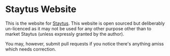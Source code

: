 # Staytus Website

This is the website for [Staytus](http://staytus.co). This website is
open sourced but deliberably un-licenced as it may not be used for any
other purpose other than to market Staytus (unless expressly granted
by the author).

You may, however, submit pull requests if you notice there's anything
amiss which needs correction.
